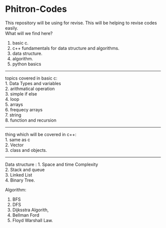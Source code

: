 # Phitron-Codes
This repository will be using for revise. This will be helping to revise codes easily.<br>
<bold>What will we find here?</bold><br>
1. basic c.
2. c++ fundamentals for data structure and algorithms.
3. data structure.
4. algorithm.
5. python basics

<hr>
<bold>topics covered in basic c:</bold><br>
1. Data Types and variables<br>
2. arithmatical operation<br>
3. simple if else<br>
4. loop<br>
5. arrays<br>
6. frequecy arrays<br>
7. string<br>
8. function and recursion<br>
<hr>
thing which will be covered in c++: <br>
1. same as c<br>
2. Vector<br>
3. class and objects.<br>

<hr> 
Data structure :
1. Space and time Complexity<br>
2. Stack and queue <br>
3. Linked List<br>
4. Binary Tree.<br>

Algorithm:
1. BFS
2. DFS
3. Dijksstra Algorith,
4. Bellman Ford
5. Floyd Warshall Law.

